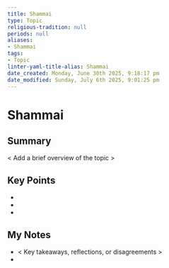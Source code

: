 ```yaml
---
title: Shammai
type: Topic
religious-tradition: null
periods: null
aliases:
- Shammai
tags:
- Topic
linter-yaml-title-alias: Shammai
date_created: Monday, June 30th 2025, 9:18:17 pm
date_modified: Sunday, July 6th 2025, 9:01:25 pm
---
```


# Shammai

## Summary
< Add a brief overview of the topic >

## Key Points
- 
- 
- 

## My Notes
- < Key takeaways, reflections, or disagreements >
- 